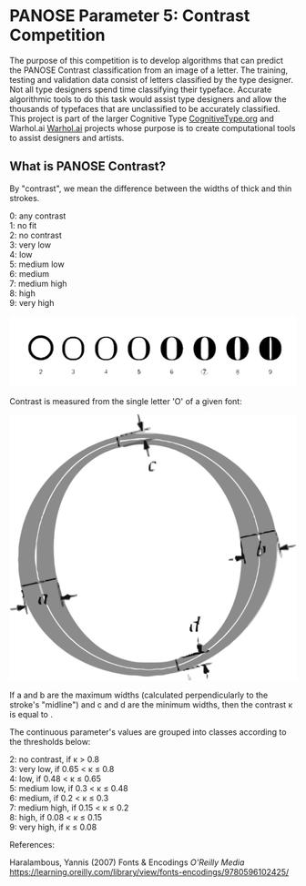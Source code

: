 # PANOSE Parameter 5: Contrast Competition

The purpose of this competition is to develop algorithms that can predict the PANOSE Contrast classification from an image of a letter. The training, testing and validation data consist of letters classified by the type designer. Not all type designers spend time classifying their typeface. Accurate algorithmic tools to do this task would assist type designers and allow the thousands of typefaces that are unclassified to be accurately classified.  This project is part of the larger Cognitive Type <a href="http://cognitivetype.org/">CognitiveType.org</a> and Warhol.ai <a href='http://warhol.ai/'>Warhol.ai</a> projects whose purpose is to create computational tools to assist designers and artists.  


## What is PANOSE Contrast?

By "contrast", we mean the difference between the widths of thick and thin strokes.

0: any contrast  
1: no fit  
2: no contrast  
3: very low    
4: low   
5: medium low  
6: medium   
7: medium high   
8: high   
9: very high   

<img src='https://github.com/nikbearbrown/Kaggle/blob/main/Art/PANOSE_5_Contrast_A.png?raw=true' />


Contrast is measured from the single letter 'O' of a given font:    

<img src='https://github.com/nikbearbrown/Kaggle/blob/main/Art/PANOSE_5_Contrast_B.png?raw=true' />


If a and b are the maximum widths (calculated perpendicularly to the stroke's "midline") and c and d are the minimum widths, then the contrast κ is equal to .  


The continuous parameter's values are grouped into classes according to the thresholds below:

2: no contrast, if κ > 0.8    
3: very low, if 0.65 < κ ≤ 0.8   
4: low, if 0.48 < κ ≤ 0.65    
5: medium low, if 0.3 < κ ≤ 0.48   
6: medium, if 0.2 < κ ≤ 0.3     
7: medium high, if 0.15 < κ ≤ 0.2  
8: high, if 0.08 < κ ≤ 0.15   
9: very high, if κ ≤ 0.08  


References:

Haralambous, Yannis (2007) Fonts & Encodings _O'Reilly Media_ https://learning.oreilly.com/library/view/fonts-encodings/9780596102425/   



